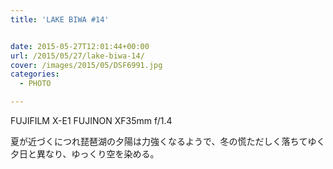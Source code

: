```yaml
---
title: 'LAKE BIWA #14'


date: 2015-05-27T12:01:44+00:00
url: /2015/05/27/lake-biwa-14/
cover: /images/2015/05/DSF6991.jpg
categories:
  - PHOTO

---
```

FUJIFILM X-E1 FUJINON XF35mm f/1.4

夏が近づくにつれ琵琶湖の夕陽は力強くなるようで、冬の慌ただしく落ちてゆく夕日と異なり、ゆっくり空を染める。
